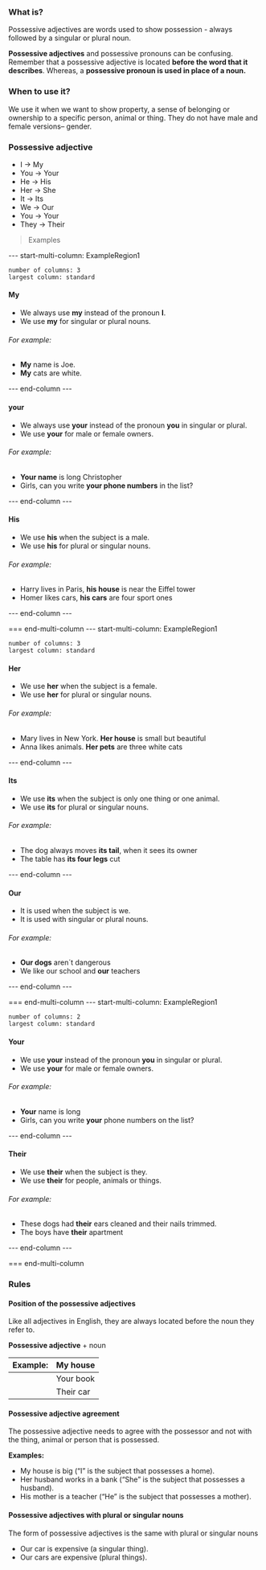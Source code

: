 ### What is?
Possessive adjectives are words used to show possession - always followed by a singular or plural noun.

**Possessive adjectives** and possessive pronouns can be confusing. Remember that a possessive adjective is located **before the word that it describes**. Whereas, a **possessive pronoun is used in place of a noun.**

### When to use it?
We use it when we want to show property, a sense of belonging or ownership to a specific person, animal or thing. They do not have male and female versions– gender.

### Possessive adjective
- I -> My
- You -> Your
- He -> His
- Her -> She
- It -> Its
- We -> Our
- You -> Your
- They -> Their

>Examples

--- start-multi-column: ExampleRegion1  
```column-settings  
number of columns: 3
largest column: standard  
```

#### My
- We always use **my** instead of the pronoun **I**.
- We use **my** for singular or plural nouns.
###### For example:
- **My** name is Joe.
- **My** cats are white.

--- end-column ---

#### your
- We always use **your** instead of the pronoun **you** in singular or plural.
- We use **your** for male or female owners.
###### For example:
- **Your name** is long Christopher
- Girls, can you write **your phone numbers** in the list?

--- end-column ---

#### His
- We use **his** when the subject is a male.
- We use **his** for plural or singular nouns.
###### For example:
- Harry lives in Paris, **his house** is near the Eiffel tower
- Homer likes cars, **his cars** are four sport ones

--- end-column ---

=== end-multi-column
--- start-multi-column: ExampleRegion1  
```column-settings  
number of columns: 3
largest column: standard  
```

#### Her
- We use **her** when the subject is a female.
- We use **her** for plural or singular nouns.
###### For example:
- Mary lives in New York. **Her house** is small but beautiful
- Anna likes animals. **Her pets** are three white cats

--- end-column ---

#### Its
- We use **its** when the subject is only one thing or one animal.
- We use **its** for plural or singular nouns.
###### For example:
- The dog always moves **its tail**, when it sees its owner
- The table has **its four legs** cut

--- end-column ---

#### Our
- It is used when the subject is we.
- It is used with singular or plural nouns.
###### For example:
- **Our dogs** aren´t dangerous
- We like our school and **our** teachers

--- end-column ---

=== end-multi-column
--- start-multi-column: ExampleRegion1  
```column-settings  
number of columns: 2
largest column: standard  
```

#### Your
- We use **your** instead of the pronoun **you** in singular or plural.
- We use **your** for male or female owners.
###### For example:
- **Your** name is long
- Girls, can you write **your** phone numbers on the list?

--- end-column ---

#### Their
- We use **their** when the subject is they.
- We use **their** for people, animals or things.
###### For example:
- These dogs had **their** ears cleaned and their nails trimmed.
- The boys have **their** apartment

--- end-column ---

=== end-multi-column

### Rules

#### Position of the possessive adjectives
Like all adjectives in English, they are always located before the noun they refer to.

**Possessive adjective** + noun

| **Example:** | My house  |
| ------------ | --------- |
|              | Your book |
|              | Their car |
#### Possessive adjective agreement
The possessive adjective needs to agree with the possessor and not with the thing, animal or person that is possessed.

**Examples:**

- My house is big (“I” is the subject that possesses a home).
- Her husband works in a bank (“She” is the subject that possesses a husband).
- His mother is a teacher (“He” is the subject that possesses a mother).

#### Possessive adjectives with plural or singular nouns
The form of possessive adjectives is the same with plural or singular nouns

- Our car is expensive (a singular thing).
- Our cars are expensive (plural things).